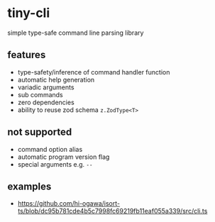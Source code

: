 # tiny-cli

simple type-safe command line parsing library

## features

- type-safety/inference of command handler function
- automatic help generation
- variadic arguments
- sub commands
- zero dependencies
- ability to reuse zod schema `z.ZodType<T>`

## not supported

- command option alias
- automatic program version flag
- special arguments e.g. `--`

## examples

- https://github.com/hi-ogawa/isort-ts/blob/dc95b781cde4b5c7998fc69219fb11eaf055a339/src/cli.ts
